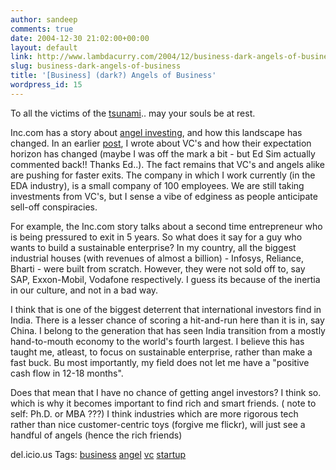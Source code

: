 ```yaml
---
author: sandeep
comments: true
date: 2004-12-30 21:02:00+00:00
layout: default
link: http://www.lambdacurry.com/2004/12/business-dark-angels-of-business/
slug: business-dark-angels-of-business
title: '[Business] (dark?) Angels of Business'
wordpress_id: 15
---
```


To all the victims of the [tsunami](http://www.usaid.gov/locations/asia_near_east/tsunami/ngolist.html).. may your souls be at rest.


Inc.com has a story about [angel investing](http://www.inc.com/magazine/20050101/getting-started.html), and how this landscape has changed. In an earlier [post](http://loxos.blogspot.com/2004/12/business-roi-multiple-for-startups.html), I wrote about VC's and how their expectation horizon has changed (maybe I was off the mark a bit - but Ed Sim actually commented back!! Thanks Ed..).  The fact remains that VC's and angels alike are pushing for faster exits. The company in which I work currently (in the EDA industry), is a small company of 100 employees. We are still taking investments from VC's, but I sense a vibe of edginess as people anticipate sell-off conspiracies.

For example, the Inc.com story talks about a second time entrepreneur who is being pressured to exit in 5 years. So what does it say for a guy who wants to build a sustainable enterprise? In my country, all the biggest industrial houses (with revenues of almost a billion) - Infosys, Reliance, Bharti - were built from scratch. However, they were not sold off to, say SAP, Exxon-Mobil, Vodafone respectively. I guess its because of the inertia in our culture, and not in a bad way.

I think that is one of the biggest deterrent that international investors find in India. There is a lesser chance of scoring a hit-and-run here than it is in, say China. I belong to the generation that has seen India transition from a mostly hand-to-mouth economy to the world's fourth largest. I believe this has taught me, atleast, to focus on sustainable enterprise, rather than make a fast buck.  Bu most importantly, my field does not let me have a "positive cash flow in 12-18 months".

Does that mean that I have no chance of getting angel investors? I think so. which is why it becomes important to find rich and smart friends. ( note to self: Ph.D. or MBA ???) 
I think industries which are more rigorous tech rather than nice customer-centric toys (forgive me flickr), will just see a handful of angels (hence the rich friends)


del.icio.us Tags: [business](http://del.icio.us/sss8ue/business) [angel](http://del.icio.us/sss8ue/angel) [vc](http://del.icio.us/sss8ue/vc) [startup](http://del.icio.us/sss8ue/startup)
